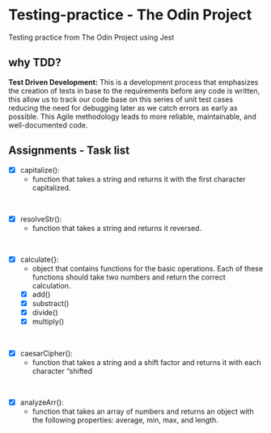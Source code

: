 # Testing-practice - The Odin Project
Testing practice from The Odin Project using Jest

## why TDD?

**Test Driven Development:** This is a development process that emphasizes the creation of tests in base to the requirements before any code is written, this allow us to track our code base on this series of unit test cases reducing the need for debugging later as we catch errors as early as possible. This Agile methodology leads to more reliable, maintainable, and well-documented code.

## Assignments - Task list

- [X] capitalize():
    * function that takes a string and returns it with the first character capitalized.
<br>

- [X] resolveStr(): 
    * function that takes a string and returns it reversed.
<br>

- [X] calculate{}:
    * object that contains functions for the basic operations. Each of these functions should take two numbers and return the correct calculation.
    - [X] add()
    - [X] substract()
    - [X] divide()
    - [X] multiply()
<br>

- [X] caesarCipher():
    * function that takes a string and a shift factor and returns it with each character “shifted
<br>

- [X] analyzeArr():
    * function that takes an array of numbers and returns an object with the following properties: average, min, max, and length.



